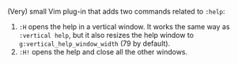 (Very) small Vim plug-in that adds two commands related to
`:help`:

1. `:H` opens the help in a vertical window. It works the same way
as `:vertical help`, but it also resizes the help window to
`g:vertical_help_window_width` (79 by default).
2. `:H!` opens the help and close all the other windows.
